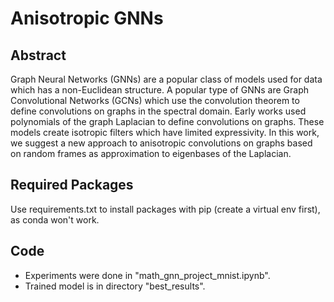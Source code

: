# Anisotropic GNNs

## Abstract
Graph Neural Networks (GNNs) are a popular class of models used for data which has a non-Euclidean structure.
A popular type of GNNs are Graph Convolutional Networks (GCNs) which use the convolution theorem to define convolutions on graphs in the spectral domain.
Early works used polynomials of the graph Laplacian to define convolutions on graphs.
These models create isotropic filters which have limited expressivity.
In this work, we suggest a new approach to anisotropic convolutions on graphs based on random frames as approximation to eigenbases of the Laplacian.

## Required Packages
Use requirements.txt to install packages with pip (create a virtual env first), as conda won't work.

## Code

* Experiments were done in "math_gnn_project_mnist.ipynb".
* Trained model is in directory "best_results".
